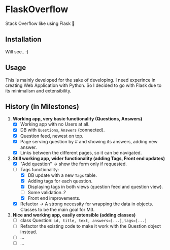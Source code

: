 # FlaskOverflow

Stack Overflow like using Flask :panda_face:

## Installation

Will see.. :)

## Usage

This is mainly developed for the sake of developing.
I need experince in creating Web Application with Python. So I decided to go with Flask due to its minimalism and extensibility.

## History (in Milestones)

1. **Working app, very basic functionality (Questions, Answers)**
	- [x] Working app with no Users at all.
	- [x] DB with `Questions`, `Answers` (connected).
	- [x] Question feed, newest on top.
	- [x] Page serving question by # and showing its answers, adding new answer.
	- [x] Links between the different pages, so it can be navigated.

1. **Still working app, wider functionality (adding Tags, Front end updates)**
	- [x] "Add question" -> show the form only if requested.
	- [ ] Tags functionality:
		- [x] DB update with a new `Tags` table.
		- [x] Adding tags for each question.
		- [x] Displaying tags in both views (question feed and question view).
		- [ ] Some validation..?
		- [x] Front end improvements.
	- [x] Refactor -> A strong necessity for wrapping the data in objects. Classes to be the main goal for M3.

1. **Nice and working app, easily extensible (adding classes)**
	- [ ] class Question: `id, title, text, answers=[...],tags=[...]`
	- [ ] Refactor the existing code to make it work with the Question object instead.
	- [ ] ...
	- [ ] ...